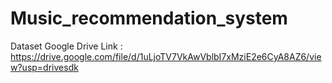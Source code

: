 # Music_recommendation_system
Dataset Google Drive Link : https://drive.google.com/file/d/1uLjoTV7VkAwVblbI7xMziE2e6CyA8AZ6/view?usp=drivesdk

